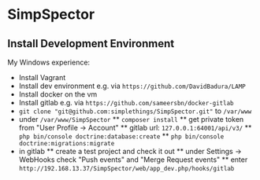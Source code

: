 SimpSpector
===========

Install Development Environment
-------------------------------

My Windows experience:
* Install Vagrant
* Install dev environment e.g. via `https://github.com/DavidBadura/LAMP`
* Install docker on the vm
* Install gitlab e.g. via `https://github.com/sameersbn/docker-gitlab`
* `git clone "git@github.com:simplethings/SimpSpector.git"` to `/var/www`
* under `/var/www/SimpSpector`
** `composer install`
** get private token from "User Profile -> Account"
** gitlab url: `127.0.0.1:64001/api/v3/`
** `php bin/console doctrine:database:create`
** `php bin/console doctrine:migrations:migrate`
* in gitlab
** create a test project and check it out
** under Settings -> WebHooks check "Push events" and "Merge Request events"
** enter `http://192.168.13.37/SimpSpector/web/app_dev.php/hooks/gitlab`
